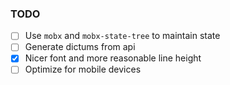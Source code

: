 ### TODO

- [ ] Use `mobx` and `mobx-state-tree` to maintain state
- [ ] Generate dictums from api
- [x] Nicer font and more reasonable line height
- [ ] Optimize for mobile devices
